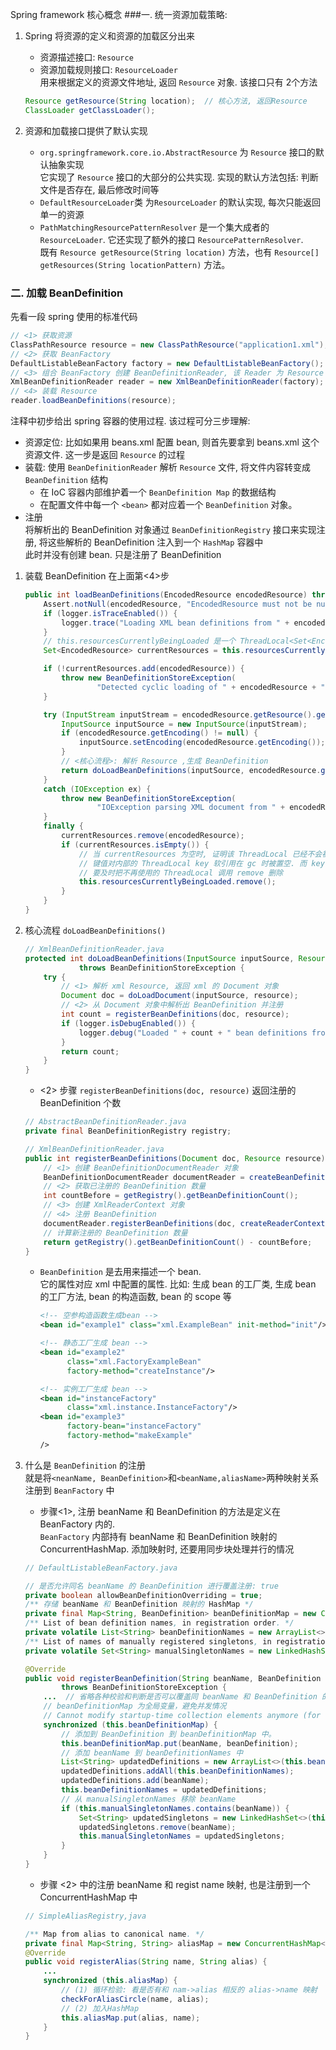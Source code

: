 Spring framework 核心概念
###一. 统一资源加载策略:  
1. Spring 将资源的定义和资源的加载区分出来  
	* 资源描述接口: `Resource`
	* 资源加载规则接口: `ResourceLoader`   
	  用来根据定义的资源文件地址, 返回 `Resource` 对象. 该接口只有 2个方法  
	 ```java
	 Resource getResource(String location);  // 核心方法, 返回Resource
	 ClassLoader getClassLoader();
	 ```

2. 资源和加载接口提供了默认实现  
	* `org.springframework.core.io.AbstractResource` 为 `Resource` 接口的默认抽象实现  
	   它实现了 `Resource` 接口的大部分的公共实现. 实现的默认方法包括: 判断文件是否存在, 最后修改时间等
	* `DefaultResourceLoader`类  为`ResourceLoader` 的默认实现, 每次只能返回单一的资源 
	* `PathMatchingResourcePatternResolver` 是一个集大成者的 `ResourceLoader`. 它还实现了额外的接口 `ResourcePatternResolver`.   
	   既有 `Resource getResource(String location)` 方法，也有 `Resource[] getResources(String locationPattern)` 方法。



### 二. 加载 BeanDefinition   
先看一段 spring 使用的标准代码
```java
// <1> 获取资源
ClassPathResource resource = new ClassPathResource("application1.xml");
// <2> 获取 BeanFactory
DefaultListableBeanFactory factory = new DefaultListableBeanFactory();
// <3> 组合 BeanFactory 创建 BeanDefinitionReader, 该 Reader 为 Resource 的解析器
XmlBeanDefinitionReader reader = new XmlBeanDefinitionReader(factory);
// <4> 装载 Resource
reader.loadBeanDefinitions(resource); 
```
注释中初步给出 spring 容器的使用过程. 该过程可分三步理解: 
* 资源定位: 比如如果用 beans.xml 配置 bean, 则首先要拿到 beans.xml 这个资源文件. 这一步是返回 `Resource` 的过程
* 装载: 
  使用 `BeanDefinitionReader` 解析 `Resource` 文件, 将文件内容转变成 `BeanDefinition` 结构
	* 在 IoC 容器内部维护着一个 `BeanDefinition Map` 的数据结构
	* 在配置文件中每一个 `<bean>` 都对应着一个 `BeanDefinition` 对象。
* 注册  
  将解析出的 BeanDefinition 对象通过 `BeanDefinitionRegistry` 接口来实现注册, 将这些解析的 BeanDefinition 注入到一个 `HashMap` 容器中  
  此时并没有创建 bean. 只是注册了 BeanDefinition

1. 装载 BeanDefinition 在上面第<4>步   
    ```java
    public int loadBeanDefinitions(EncodedResource encodedResource) throws BeanDefinitionStoreException {
        Assert.notNull(encodedResource, "EncodedResource must not be null");
        if (logger.isTraceEnabled()) {
            logger.trace("Loading XML bean definitions from " + encodedResource);
        }
        // this.resourcesCurrentlyBeingLoaded 是一个 ThreadLocal<Set<EncodedResource>>, 记录当前线程注册过的 EncodedResource
        Set<EncodedResource> currentResources = this.resourcesCurrentlyBeingLoaded.get();
    
        if (!currentResources.add(encodedResource)) {
            throw new BeanDefinitionStoreException(
                    "Detected cyclic loading of " + encodedResource + " - check your import definitions!");
        }
    
        try (InputStream inputStream = encodedResource.getResource().getInputStream()) {
            InputSource inputSource = new InputSource(inputStream);
            if (encodedResource.getEncoding() != null) {
                inputSource.setEncoding(encodedResource.getEncoding());
            }
            // <核心流程>: 解析 Resource ,生成 BeanDefinition
            return doLoadBeanDefinitions(inputSource, encodedResource.getResource());
        }
        catch (IOException ex) {
            throw new BeanDefinitionStoreException(
                    "IOException parsing XML document from " + encodedResource.getResource(), ex);
        }
        finally {
            currentResources.remove(encodedResource);
            if (currentResources.isEmpty()) {
                // 当 currentResources 为空时, 证明该 ThreadLocal 已经不会被使用. 这会导致 ThreadLocalMap.Entry 
                // 键值对内部的 ThreadLocal key 软引用在 gc 时被置空. 而 key 为 null 的 value 访问不到, 却又 gc 不了, 导致溢出
                // 要及时把不再使用的 ThreadLocal 调用 remove 删除
                this.resourcesCurrentlyBeingLoaded.remove();
            }
        }
    }
    ```
2. 核心流程 `doLoadBeanDefinitions()`  
    ```java
    // XmlBeanDefinitionReader.java
    protected int doLoadBeanDefinitions(InputSource inputSource, Resource resource)
                throws BeanDefinitionStoreException {
        try {
            // <1> 解析 xml Resource, 返回 xml 的 Document 对象
            Document doc = doLoadDocument(inputSource, resource);
            // <2> 从 Document 对象中解析出 BeanDefinition 并注册
            int count = registerBeanDefinitions(doc, resource);
            if (logger.isDebugEnabled()) {
                logger.debug("Loaded " + count + " bean definitions from " + resource);
            }
            return count;
        }
    }
    ```
	* <2> 步骤 `registerBeanDefinitions(doc, resource)` 返回注册的 BeanDefinition 个数  
	```java
	// AbstractBeanDefinitionReader.java
	private final BeanDefinitionRegistry registry;

	// XmlBeanDefinitionReader.java
	public int registerBeanDefinitions(Document doc, Resource resource) throws BeanDefinitionStoreException {
		// <1> 创建 BeanDefinitionDocumentReader 对象
		BeanDefinitionDocumentReader documentReader = createBeanDefinitionDocumentReader();
		// <2> 获取已注册的 BeanDefinition 数量
		int countBefore = getRegistry().getBeanDefinitionCount();
		// <3> 创建 XmlReaderContext 对象
		// <4> 注册 BeanDefinition
		documentReader.registerBeanDefinitions(doc, createReaderContext(resource));
		// 计算新注册的 BeanDefinition 数量
		return getRegistry().getBeanDefinitionCount() - countBefore;
	}
	```
    * `BeanDefinition` 是去用来描述一个 bean.   
          它的属性对应 xml 中配置的属性. 比如: 生成 bean 的工厂类, 生成 bean 的工厂方法, bean 的构造函数, bean 的 scope 等  
      ```xml
      <!-- 空参构造函数生成bean -->
      <bean id="example1" class="xml.ExampleBean" init-method="init"/>
      
      <!-- 静态工厂生成 bean -->
      <bean id="example2"
            class="xml.FactoryExampleBean"
            factory-method="createInstance"/>
      
      <!-- 实例工厂生成 bean -->
      <bean id="instanceFactory"
            class="xml.instance.InstanceFactory"/>
      <bean id="example3"
            factory-bean="instanceFactory"
            factory-method="makeExample"
      />
      ```

3. 什么是 `BeanDefinition` 的注册   
  就是将`<neanName, BeanDefinition>`和`<beanName,aliasName>`两种映射关系注册到 `BeanFactory` 中
    * 步骤<1>, 注册 beanName 和 BeanDefinition 的方法是定义在 BeanFactory 内的.    
      `BeanFactory` 内部持有 beanName 和 BeanDefinition 映射的 ConcurrentHashMap. 添加映射时, 还要用同步块处理并行的情况
    ```java
    // DefaultListableBeanFactory.java

    // 是否允许同名 beanName 的 BeanDefinition 进行覆盖注册: true
    private boolean allowBeanDefinitionOverriding = true;
    /** 存储 beanName 和 BeanDefinition 映射的 HashMap */
    private final Map<String, BeanDefinition> beanDefinitionMap = new ConcurrentHashMap<>(256);
    /** List of bean definition names, in registration order. */
    private volatile List<String> beanDefinitionNames = new ArrayList<>(256);
    /** List of names of manually registered singletons, in registration order. */
    private volatile Set<String> manualSingletonNames = new LinkedHashSet<>(16);

    @Override
    public void registerBeanDefinition(String beanName, BeanDefinition beanDefinition)
            throws BeanDefinitionStoreException {
        ...  // 省略各种校验和判断是否可以覆盖同 beanName 和 BeanDefinition 的设置
        // beanDefinitionMap 为全局变量，避免并发情况
        // Cannot modify startup-time collection elements anymore (for stable iteration)
        synchronized (this.beanDefinitionMap) {
            // 添加到 BeanDefinition 到 beanDefinitionMap 中。
            this.beanDefinitionMap.put(beanName, beanDefinition);
            // 添加 beanName 到 beanDefinitionNames 中
            List<String> updatedDefinitions = new ArrayList<>(this.beanDefinitionNames.size() + 1);
            updatedDefinitions.addAll(this.beanDefinitionNames);
            updatedDefinitions.add(beanName);
            this.beanDefinitionNames = updatedDefinitions;
            // 从 manualSingletonNames 移除 beanName
            if (this.manualSingletonNames.contains(beanName)) {
                Set<String> updatedSingletons = new LinkedHashSet<>(this.manualSingletonNames);
                updatedSingletons.remove(beanName);
                this.manualSingletonNames = updatedSingletons;
            }
        }       
    }
    ```
    * 步骤 <2> 中的注册 beanName 和 regist name 映射, 也是注册到一个 ConcurrentHashMap 中  
    ```java
    // SimpleAliasRegistry,java

    /** Map from alias to canonical name. */
    private final Map<String, String> aliasMap = new ConcurrentHashMap<>(16);
    @Override
    public void registerAlias(String name, String alias) {
        ... 
        synchronized (this.aliasMap) {
            // (1) 循环检验: 看是否有和 nam->alias 相反的 alias->name 映射
            checkForAliasCircle(name, alias);
            // (2) 加入HashMap
            this.aliasMap.put(alias, name);
        }
    }
    ```






































